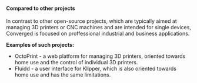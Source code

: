 #### Compared to other projects

In contrast to other open-source projects, which are typically aimed at managing 3D printers or CNC machines and are intended for single devices, Converged is focused on proffessional industrial and business applications.

**Examples of such projects:**
- OctoPrint - a web platform for managing 3D printers, oriented towards home use and the control of individual 3D printers.
- Fluidd - a user interface for Klipper, which is also oriented towards home use and has the same limitations.

